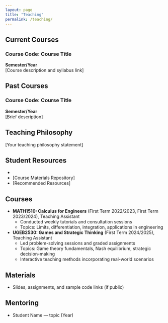 ```yaml
---
layout: page
title: "Teaching"
permalink: /teaching/
---
```


## Current Courses

### Course Code: Course Title
**Semester/Year**  
[Course description and syllabus link]

## Past Courses

### Course Code: Course Title
**Semester/Year**  
[Brief description]

## Teaching Philosophy

[Your teaching philosophy statement]

## Student Resources

- [Office Hours]: [Times]
- [Course Materials Repository]
- [Recommended Resources]

## Courses
- **MATH1510: Calculus for Engineers** (First Term 2022/2023, First Term 2023/2024), Teaching Assistant
  - Conducted weekly tutorials and consultation sessions
  - Topics: Limits, differentiation, integration, applications in engineering
- **UGEB2530: Games and Strategic Thinking** (First Term 2024/2025), Teaching Assistant
  - Led problem-solving sessions and graded assignments
  - Topics: Game theory fundamentals, Nash equilibrium, strategic decision-making
  - Interactive teaching methods incorporating real-world scenarios

## Materials
- Slides, assignments, and sample code links (if public)

## Mentoring
- Student Name — topic (Year)
